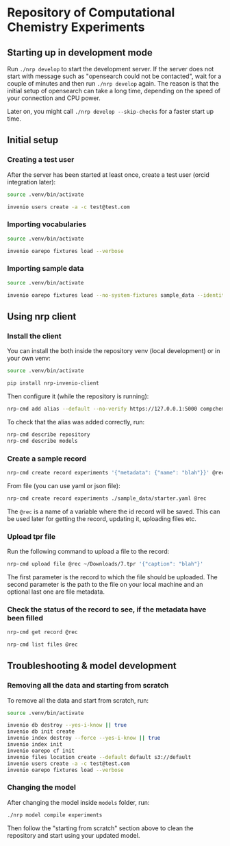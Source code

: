 # Repository of Computational Chemistry Experiments

## Starting up in development mode

Run `./nrp develop` to start the development server. If the server does not start with
message such as "opensearch could not be contacted", wait for a couple of minutes and 
then run `./nrp develop` again. The reason is that the initial setup of opensearch
can take a long time, depending on the speed of your connection and CPU power.

Later on, you might call `./nrp develop --skip-checks` for a faster start up time.

## Initial setup

### Creating a test user

After the server has been started at least once, create a test user (orcid integration later):

```bash
source .venv/bin/activate

invenio users create -a -c test@test.com
```

### Importing vocabularies

```bash
source .venv/bin/activate

invenio oarepo fixtures load --verbose
```

### Importing sample data

```bash
source .venv/bin/activate

invenio oarepo fixtures load --no-system-fixtures sample_data --identity test@test.com --verbose
```

## Using nrp client

### Install the client

You can install the both inside the repository venv (local development) or in your own venv:

```bash
source .venv/bin/activate

pip install nrp-invenio-client
```

Then configure it (while the repository is running):

```bash
nrp-cmd add alias --default --no-verify https://127.0.0.1:5000 compchem
```

To check that the alias was added correctly, run:

```bash
nrp-cmd describe repository
nrp-cmd describe models
```

### Create a sample record

```bash
nrp-cmd create record experiments '{"metadata": {"name": "blah"}}' @rec
```

From file (you can use yaml or json file):

```bash
nrp-cmd create record experiments ./sample_data/starter.yaml @rec
```

The `@rec` is a name of a variable where the id record will be saved.
This can be used later for getting the record, updating it, uploading
files etc.

### Upload tpr file

Run the following command to upload a file to the record:

```bash
nrp-cmd upload file @rec ~/Downloads/7.tpr '{"caption": "blah"}'
```

The first parameter is the record to which the file should be uploaded.
The second parameter is the path to the file on your local machine and 
an optional last one are file metadata.


### Check the status of the record to see, if the metadata have been filled

```bash
nrp-cmd get record @rec

nrp-cmd list files @rec
```


## Troubleshooting & model development


### Removing all the data and starting from scratch

To remove all the data and start from scratch, run:

```bash
source .venv/bin/activate

invenio db destroy --yes-i-know || true
invenio db init create
invenio index destroy --force --yes-i-know || true
invenio index init
invenio oarepo cf init
invenio files location create --default default s3://default
invenio users create -a -c test@test.com
invenio oarepo fixtures load --verbose
```

### Changing the model

After changing the model inside `models` folder, run:

```bash
./nrp model compile experiments
```

Then follow the "starting from scratch" section above to clean the repository
and start using your updated model.

